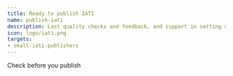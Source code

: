 ```yaml
---
title: Ready to publish IATI
name: publish-iati
description: Last quality checks and feedback, and support in setting up your IATI registry account
icon: logo/iati.png
targets:
- small-iati-publishers
---
```


Check before you publish
